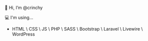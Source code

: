 👋 Hi, I’m @crinchy

💻 I'm using...
- HTML \ CSS \ JS \ PHP \ SASS \ Bootstrap \ Laravel \ Livewire \ WordPress

